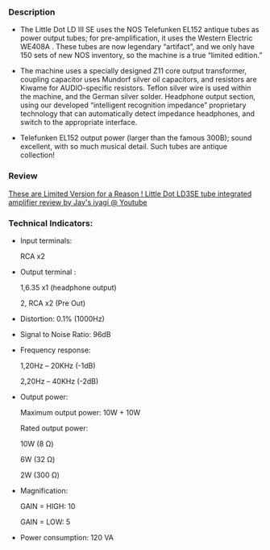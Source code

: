 ### Description

- The Little Dot LD III SE uses the NOS Telefunken EL152 antique tubes as power output tubes; for pre-amplification, it uses the Western Electric WE408A . These tubes are now legendary “artifact”, and we only have 150 sets of new NOS inventory, so the machine is a true “limited edition.”

- The machine uses a specially designed Z11 core output transformer, coupling capacitor uses Mundorf silver oil capacitors, and resistors are Kiwame for AUDIO-specific resistors. Teflon silver wire is used within the machine, and the German silver solder. Headphone output section, using our developed “intelligent recognition impedance” proprietary technology that can automatically detect impedance headphones, and switch to the appropriate interface.

- Telefunken EL152 output power (larger than the famous 300B); sound excellent, with so much musical detail. Such tubes are antique collection!

 

### Review

[These are Limited Version for a Reason ! Little Dot LD3SE tube integrated amplifier review by Jay's iyagi @ Youtube](https://www.youtube.com/watch?v=ZbZs2BoX39k)



### Technical Indicators:

- Input terminals:

  RCA x2

- Output terminal :

  1,6.35 x1 (headphone output)

  2, RCA x2 (Pre Out)

-  Distortion: 0.1% (1000Hz)

- Signal to Noise Ratio: 96dB

- Frequency response:

  1,20Hz – 20KHz (-1dB)

  2,20Hz – 40KHz (-2dB)

- Output power:

  Maximum output power: 10W + 10W

  Rated output power:

  10W (8 Ω)

  6W (32 Ω)

  2W (300 Ω)

- Magnification:

   GAIN = HIGH: 10

   GAIN = LOW: 5

- Power consumption: 120 VA